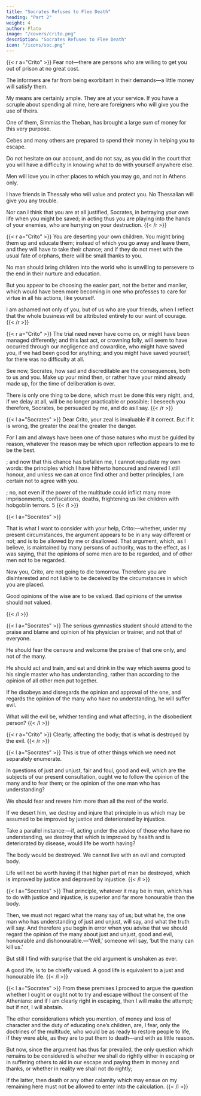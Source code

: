 ```yaml
---
title: "Socrates Refuses to Flee Death"
heading: "Part 2"
weight: 4
author: Plato
image: "/covers/crito.png"
description: "Socrates Refuses to Flee Death"
icon: "/icons/soc.png"
---
```



{{< r a="Crito" >}}
Fear not—there are persons who are willing to get you out of prison at no great cost. 

The informers are far from being exorbitant in their demands—a little money will satisfy them. 

My means are certainly ample. They are at your service. If you have a scruple about spending all mine, here are foreigners who will give you the use of theirs. 

One of them, Simmias the Theban, has brought a large sum of money for this very purpose. 

Cebes and many others are prepared to spend their money in helping you to escape. 

Do not hesitate on our account, and do not say, as you did in the court that you will have a difficulty in knowing what to do with yourself anywhere else.

Men will love you in other places to which you may go, and not in Athens only. 

I have friends in Thessaly who will value and protect you. No Thessalian will give you any trouble. 

Nor can I think that you are at all justified, Socrates, in betraying your own life when you might be saved; in acting thus you are playing into the hands of your enemies, who are hurrying on your destruction. 
{{< /r >}}


{{< r a="Crito" >}}
You are deserting your own children. You might bring them up and educate them; instead of which you go away and leave them, and they will have to take their chance; and if they do not meet with the usual fate of orphans, there will be small thanks to you. 

No man should bring children into the world who is unwilling to persevere to the end in their nurture and education. 

But you appear to be choosing the easier part, not the better and manlier, which would have been more becoming in one who professes to care for virtue in all his actions, like yourself. 

I am ashamed not only of you, but of us who are your friends, when I reflect that the whole business will be attributed entirely to our want of courage. 
{{< /r >}}


{{< r a="Crito" >}}
The trial need never have come on, or might have been managed differently; and this last act, or crowning folly, will seem to have occurred through our negligence and cowardice, who might have saved you, if we had been good for anything; and you might have saved yourself, for there was no difficulty at all. 

See now, Socrates, how sad and discreditable are the consequences, both to us and you. Make up your mind then, or rather have your mind already made up, for the time of deliberation is over. 

There is only one thing to be done, which must be done this very night, and, if we delay at all, will be no longer practicable or possible; I beseech you therefore, Socrates, be persuaded by me, and do as I say.
{{< /r >}}


{{< l a="Socrates" >}}
Dear Crito, your zeal is invaluable if it correct. But if it is wrong, the greater the zeal the greater the danger. 

<!-- So we should consider whether I should do as you say.  -->

For I am and always have been one of those natures who must be guided by reason, whatever the reason may be which upon reflection appears to me to be the best. 

; and now that this chance has befallen me, I cannot repudiate my own words: the principles which I have hitherto honoured and revered I still honour, and unless we can at once find other and better principles, I am certain not to agree with you. 

; no, not even if the power of the multitude could inflict many more imprisonments, confiscations, deaths, frightening us like children with hobgoblin terrors. 5
{{< /l >}}


{{< l a="Socrates" >}}
<!-- What will be the fairest way of considering the question? Shall I return to your old argument about the opinions of men?—we were saying that some of them are to be regarded, and others not. Now were we right in maintaining this before I was condemned? And has the argument which was once good now proved to be talk for the sake of talking—mere childish nonsense?  -->

That is what I want to consider with your help, Crito:—whether, under my present circumstances, the argument appears to be in any way different or not; and is to be allowed by me or disallowed. That argument, which, as I believe, is maintained by many persons of authority, was to the effect, as I was saying, that the opinions of some men are to be regarded, and of other men not to be regarded. 

Now you, Crito, are not going to die tomorrow. Therefore you are disinterested and not liable to be deceived by the circumstances in which you are placed. 

Good opinions of the wise are to be valued. Bad opinions of the unwise should not valued.
 <!-- and the opinions of some men only, are to be valued, and that other opinions, and the opinions of other men, are not to be valued.  -->

<!-- I ask you whether I was right in maintaining this? -->
<!-- The good are to be regarded, and not the bad.

The opinions of the wise are good, and the opinions of the unwise are evil. -->
{{< /l >}}


{{< l a="Socrates" >}}
The serious gymnastics student should attend to the praise and blame and opinion of his physician or trainer, and not that of everyone.

He should fear the censure and welcome the praise of that one only, and not of the many. 

He should act and train, and eat and drink in the way which seems good to his single master who has understanding, rather than according to the opinion of all other men put together.

If he disobeys and disregards the opinion and approval of the one, and regards the opinion of the many who have no understanding, he will suffer evil.

What will the evil be, whither tending and what affecting, in the disobedient person?
{{< /l >}}


{{< r a="Crito" >}}
Clearly, affecting the body; that is what is destroyed by the evil.
{{< /r >}}


{{< l a="Socrates" >}}
This is true of other things which we need not separately enumerate. 

In questions of just and unjust, fair and foul, good and evil, which are the subjects of our present consultation, ought we to follow the opinion of the many and to fear them; or the opinion of the one man who has understanding? 

We should fear and revere him more than all the rest of the world. 

If we desert him, we destroy and injure that principle in us which may be assumed to be improved by justice and deteriorated by injustice.

Take a parallel instance:—if, acting under the advice of those who have no understanding, we destroy that which is improved by health and is deteriorated by disease, would life be worth having? 

The body would be destroyed. We cannot live with an evil and corrupted body.

Life will not be worth having if that higher part of man be destroyed, which is improved by justice and depraved by injustice. 
{{< /l >}}


{{< l a="Socrates" >}}
That principle, whatever it may be in man, which has to do with justice and injustice, is superior and far more honourable than the body.

Then, we must not regard what the many say of us; but what he, the one man who has understanding of just and unjust, will say, and what the truth will say. And therefore you begin in error when you advise that we should regard the opinion of the many about just and unjust, good and evil, honourable and dishonourable.—‘Well,’ someone will say, ‘but the many can kill us.’

But still I find with surprise that the old argument is unshaken as ever. 

A good life, is to be chiefly valued. A good life is equivalent to a just and honourable life.
{{< /l >}}


{{< l a="Socrates" >}}
From these premises I proceed to argue the question whether I ought or ought not to try and escape without the consent of the Athenians: and if I am clearly right in escaping, then I will make the attempt; but if not, I will abstain. 

The other considerations which you mention, of money and loss of character and the duty of educating one’s children, are, I fear, only the doctrines of the multitude, who would be as ready to restore people to life, if they were able, as they are to put them to death—and with as little reason. 

But now, since the argument has thus far prevailed, the only question which remains to be considered is whether we shall do rightly either in escaping or in suffering others to aid in our escape and paying them in money and thanks, or whether in reality we shall not do rightly; 

If the latter, then death or any other calamity which may ensue on my remaining here must not be allowed to enter into the calculation.
{{< /l >}}


<!-- CRITO: I think that you are right, Socrates; how then shall we proceed? -->
